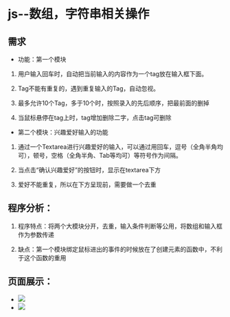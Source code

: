 # js--数组，字符串相关操作 #

## 需求 ##

- 功能：第一个模块

1. 用户输入回车时，自动把当前输入的内容作为一个tag放在输入框下面。

2. Tag不能有重复的，遇到重复输入的Tag，自动忽视。

3. 最多允许10个Tag，多于10个时，按照录入的先后顺序，把最前面的删掉

4. 当鼠标悬停在tag上时，tag增加删除二字，点击tag可删除


- 第二个模块：兴趣爱好输入的功能

1. 通过一个Textarea进行兴趣爱好的输入，可以通过用回车，逗号（全角半角均可），顿号，空格（全角半角、Tab等均可）等符号作为间隔。

2. 当点击“确认兴趣爱好”的按钮时，显示在textarea下方

3. 爱好不能重复，所以在下方呈现前，需要做一个去重

## 程序分析： ##

1. 程序特点：将两个大模块分开，去重，输入条件判断等公用，将数组和输入框作为参数传递

2. 缺点：第一个模块绑定鼠标进出的事件的时候放在了创建元素的函数中，不利于这个函数的重用
                      

## 页面展示： ##

- ![](http://7xrn7f.com1.z0.glb.clouddn.com/16-4-26/56809978.jpg)
- ![](http://7xrn7f.com1.z0.glb.clouddn.com/16-4-26/82372285.jpg)
                 

  
                  
                 
                 

                 
                 
                 
                 

                 

                      